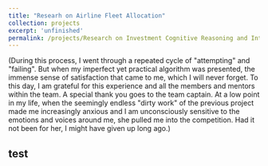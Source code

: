 ```yaml
---
title: "Researh on Airline Fleet Allocation"
collection: projects
excerpt: 'unfinished'
permalink: /projects/Research on Investment Cognitive Reasoning and Intelligent Model
---
```



(During this process, I went through a repeated cycle of "attempting" and "failing". But when my imperfect yet practical algorithm was presented, the immense sense of satisfaction that came to me, which I will never forget. To this day, I am grateful for this experience and all the members and mentors within the team. A special thank you goes to the team captain. At a low point in my life, when the seemingly endless "dirty work" of the previous project made me increasingly anxious and I am unconsciously sensitive to the emotions and voices around me, she pulled me into the competition. Had it not been for her, I might have given up long ago.)


## test
